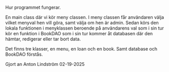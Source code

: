 Hur programmet fungerar.

En main class där vi kör meny classen.
I meny classen får användaren välja vilket menyval hen vill göra, samt välja om hen är admin.
Sedan körs den lokala funktionen i menyklassen beroende på användarens val som i sin tur kör en funktion i BookDAO som i sin tur kommer åt databasen där den hämtar, redigerar eller tar bort data. 

Det finns tre klasser, en menu, en loan och en book. Samt database och BookDAO förstås.

Gjort an Anton Lindström 02-19-2025
